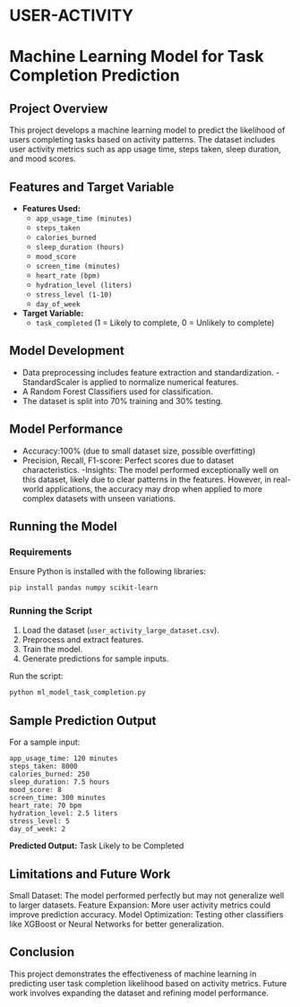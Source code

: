 # USER-ACTIVITY
# Machine Learning Model for Task Completion Prediction

## Project Overview
This project develops a machine learning model to predict the likelihood of users completing tasks based on activity patterns. The dataset includes user activity metrics such as app usage time, steps taken, sleep duration, and mood scores.

## Features and Target Variable
- **Features Used:**
  - `app_usage_time (minutes)`
  - `steps_taken`
  - `calories_burned`
  - `sleep_duration (hours)`
  - `mood_score`
  - `screen_time (minutes)`
  - `heart_rate (bpm)`
  - `hydration_level (liters)`
  - `stress_level (1-10)`
  - `day_of_week`
- **Target Variable:**
  - `task_completed` (1 = Likely to complete, 0 = Unlikely to complete)

## Model Development
- Data preprocessing includes feature extraction and standardization.
-StandardScaler is applied to normalize numerical features.
- A Random Forest Classifiers used for classification.
- The dataset is split into 70% training and 30% testing.

## Model Performance
- Accuracy:100% (due to small dataset size, possible overfitting)
- Precision, Recall, F1-score: Perfect scores due to dataset characteristics.
-Insights: The model performed exceptionally well on this dataset, likely due to clear patterns in the features. However, in real-world applications, the accuracy may drop when applied to more complex datasets with unseen variations.

## Running the Model
### Requirements
Ensure Python is installed with the following libraries:
```sh
pip install pandas numpy scikit-learn
```

### Running the Script
1. Load the dataset (`user_activity_large_dataset.csv`).
2. Preprocess and extract features.
3. Train the model.
4. Generate predictions for sample inputs.

Run the script:
```sh
python ml_model_task_completion.py
```

## Sample Prediction Output
For a sample input:
```
app_usage_time: 120 minutes
steps_taken: 8000
calories_burned: 250
sleep_duration: 7.5 hours
mood_score: 8
screen_time: 300 minutes
heart_rate: 70 bpm
hydration_level: 2.5 liters
stress_level: 5
day_of_week: 2
```
**Predicted Output:** Task Likely to be Completed

## Limitations and Future Work

Small Dataset: The model performed perfectly but may not generalize well to larger datasets.
Feature Expansion: More user activity metrics could improve prediction accuracy.
Model Optimization: Testing other classifiers like XGBoost or Neural Networks for better generalization.

## Conclusion

This project demonstrates the effectiveness of machine learning in predicting user task completion likelihood based on activity metrics. Future work involves expanding the dataset and refining model performance.
